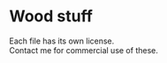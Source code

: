 
Wood stuff
============

Each file has its own license.  
Contact me for commercial use of these.  
